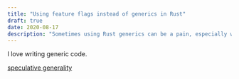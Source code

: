```yaml
---
title: "Using feature flags instead of generics in Rust"
draft: true
date: 2020-08-17
description: "Sometimes using Rust generics can be a pain, especially when you want something to be generic over a small number of types. Maybe feature flags can show a better way."
---
```


I love writing generic code.

[speculative generality]

[speculative generality]: ../../wiki/refactoring/speculative-generality.md
